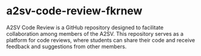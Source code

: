 # a2sv-code-review-fkrnew
A2SV Code Review is a GitHub repository designed to facilitate collaboration among members of the A2SV. This repository serves as a platform for code reviews, where students can share their code and receive feedback and suggestions from other members.
